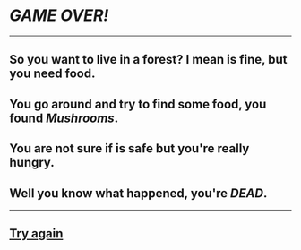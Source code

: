 # *GAME OVER!*

---

## So you want to live in a forest? I mean is fine, but you need food.
## You go around and try to find some food, you found _Mushrooms_.
## You are not sure if is safe but you're really hungry.
## Well you know what happened, you're *DEAD*.

---

## [Try again](../../beginning/part1.md)
